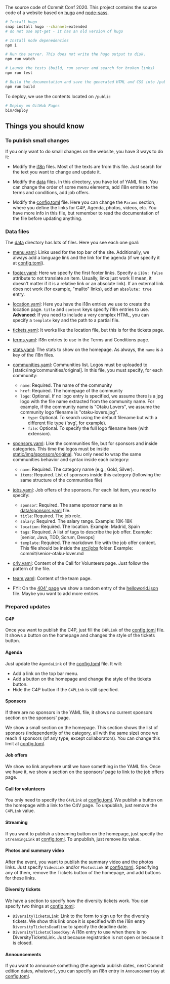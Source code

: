 The source code of Commit Conf 2020. This project contains the source code of a website based on [hugo](https://github.com/gohugoio) and [node-sass](https://github.com/sass/node-sass). 

```bash
# Install hugo
snap install hugo --channel=extended
# do not use apt-get - it has an old version of hugo

# Install node depenedencies
npm i

# Run the server. This does not write the hugo output to disk. 
npm run watch

# Launch the tests (build, run server and search for broken links)
npm run test

# Build the documentation and save the generated HTML and CSS into /public
npm run build
```

To deploy, we use the contents located on `/public`

```bash
# Deploy on GitHub Pages
bin/deploy
```

## Things you should know

### To publish small changes

If you only want to do small changes on the website, you have 3 ways to do it:

- Modify the [i18n](i18n) files. Most of the texts are from this file. Just search for the text you want to change and update it.

- Modify the [data](data) files. In this directory, you have lot of YAML files. You can change the order of some menu elements, add i18n entries to the terms and conditions, add job offers.

- Modify the [config.toml](config.toml) file. Here you can change the `Params` section, where you define the links for C4P, Agenda, photos, videos, etc. You have more info in this file, but remember to read the documentation of the file before updating anything.

### Data files

The [data](data) directory has lots of files. Here you see each one goal:

- [menu.yaml](data/menu.yaml): Links used for the top bar of the site. Additionally, we always add a language link and the link for the agenda (if we specify it at [config.toml](config.toml)).

- [footer.yaml](data/footer.yaml): Here we specify the first footer links. Specify a `i18n: false` attribute to not translate an item. Usually, links just work (I mean, it doesn't matter if it is a relative link or an absolute link). If an external link does not work (for example, "mailto" links), add an `absolute: true` entry.

- [location.yaml](data/location.yaml): Here you have the i18n entries we use to create the location page. `title` and `content` keys specify i18n entries to use. **Advanced**: If you need to include a very complex HTML, you can specify a `template` key and the path to a partial file.

- [tickets.yaml](data/tickets.yaml): It works like the location file, but this is for the tickets page.

- [terms.yaml](data/terms.yaml): i18n entries to use in the Terms and Conditions page.

- [stats.yaml](data/stats.yaml): The stats to show on the homepage. As always, the `name` is a key of the i18n files.

- [communities.yaml](communities.yaml): Communities list. Logos must be uploaded to [static/img/communities/original]. In this file, you must specify, for each community:
  - `name`: Required. The name of the community
  - `href`: Required. The homepage of the community
  - `logo`: Optional. If no logo entry is specified, we assume there is a jpg logo with the file name extracted from the community name. For example, if the community name is "Otaku Lovers", we assume the community logo filename is "otaku-lovers.jpg". 
    - `type`: Optional. To search using the default filename but with a different file type ('svg', for example). 
    - `file`: Optional. To specify the full logo filename here (with extension).

- [sponsors.yaml](data/sponsors.yaml): Like the communities file, but for sponsors and inside categories. This time the logos must be inside [static/img/sponsors/original](static/img/sponsors/original). You only need to wrap the same communities behavior and syntax inside each category:
  - `name`: Required. The category name (e.g., Gold, Silver).
  - `items`: Required. List of sponsors inside this category (following the same structure of the communities file)

- [jobs.yaml](data/jobs.yaml): Job offers of the sponsors. For each list item, you need to specify:
  - `sponsor`: Required. The same sponsor name as in [data/sponsors.yaml](sponsors.yaml) file.
  - `title`: Required. The job role.
  - `salary`: Required. The salary range. Example: 10K-18K
  - `location`: Required. The location. Example: Madrid, Spain
  - `tags`: Required. A list of tags to describe the job offer. Example: [senior, Java, TDD, Scrum, Devops]
  - `template`: Required. The markdown file with the job offer content. This file should be inside the [src/jobs](src/jobs) folder. Example: commit/senior-otaku-lover.md

- [c4v.yaml](data/c4v.yaml): Content of the Call for Volunteers page. Just follow the pattern of the file.

- [team.yaml](data/team.yaml): Content of the team page.

- FYI: On the [404' page](layouts/404.html) we show a random entry of the [helloworld.json](data/helloworld.json) file. Maybe you want to add more entries.

### Prepared updates

#### C4P

Once you want to publish the C4P, just fill the `C4PLink` of the [config.toml](config.toml) file. It shows a button on the homepage and changes the style of the tickets button.

#### Agenda

Just update the `AgendaLink` of the [config.toml](config.toml) file. It will:
  - Add a link on the top bar menu.
  - Add a button on the homepage and change the style of the tickets button.
  - Hide the C4P button if the `C4PLink` is still specified.

#### Sponsors

If there are no sponsors in the YAML file, it shows no current sponsors section on the sponsors' page. 

We show a small section on the homepage. This section shows the list of sponsors (independently of the category, all with the same size) once we reach 4 sponsors (of any type, except collaborators). You can change this limit at [config.toml](config.toml).

#### Job offers

We show no link anywhere until we have something in the YAML file. Once we have it, we show a section on the sponsors' page to link to the job offers page.

#### Call for volunteers

You only need to specify the `C4VLink` at [config.toml](config.toml). We publish a button on the homepage with a link to the C4V page. To unpublish, just remove the `C4PLink` value.

#### Streaming

If you want to publish a streaming button on the homepage, just specify the `StreamingLink` at [config.toml](config.toml). To unpublish, just remove its value.

#### Photos and summary video

After the event, you want to publish the summary video and the photos links. Just specify `VideoLink` and/or `PhotosLink` at [config.toml](config.toml). Specifying any of them, remove the Tickets button of the homepage, and add buttons for these links.

#### Diversity tickets

We have a section to specify how the diversity tickets work. You can specify two things at [config.toml](config.toml):
  - `DiversityTicketsLink`: Link to the form to sign up for the diversity tickets. We show this link once it is specified with the i18n entry `DiversityTicketsDeadline` to specify the deadline date.
  - `DiversityTicketsClosedKey`: A i18n entry to use when there is no DiversityTicketsLink. Just because registration is not open or because it is closed.

#### Announcements

If you want to announce something (the agenda publish dates, next Commit edition dates, whatever), you can specify an i18n entry in `AnnouncementKey` at [config.toml](config.toml).
